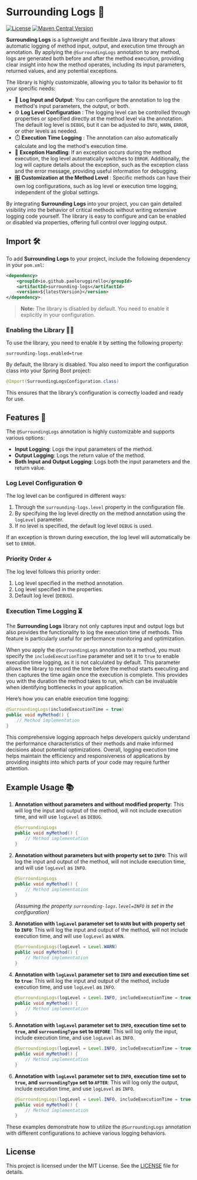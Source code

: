 # Surrounding Logs 🚀

[![License](https://img.shields.io/badge/license-MIT-green)](https://choosealicense.com/licenses/mit)
[![Maven Central Version](https://img.shields.io/maven-central/v/io.github.paoloruggirello/surrounding-logs?style=flat&logo=rocket&logoColor=white&color=green)](https://central.sonatype.com/artifact/io.github.paoloruggirello/surrounding-logs)

**Surrounding Logs** is a lightweight and flexible Java library that allows automatic logging of method input, output, and execution time through an annotation. By applying the `@SurroundingLogs` annotation to any method, logs are generated both before and after the method execution, providing clear insight into how the method operates, including its input parameters, returned values, and any potential exceptions.

The library is highly customizable, allowing you to tailor its behavior to fit your specific needs:

- 📝 **Log Input and Output**: You can configure the annotation to log the method's input parameters, the output, or both.
- ⚙️ **Log Level Configuration** : The logging level can be controlled through properties or specified directly at the method level via the annotation. The default log level is `DEBUG`, but it can be adjusted to `INFO`, `WARN`, `ERROR`, or other levels as needed.
- ⏱️ **Execution Time Logging** : The annotation can also automatically calculate and log the method's execution time.
- 🚨 **Exception Handling**: If an exception occurs during the method execution, the log level automatically switches to `ERROR`. Additionally, the log will capture details about the exception, such as the exception class and the error message, providing useful information for debugging.
- 🎛️ **Customization at the Method Level** : Specific methods can have their own log configurations, such as log level or execution time logging, independent of the global settings.

By integrating **Surrounding Logs** into your project, you can gain detailed visibility into the behavior of critical methods without writing extensive logging code yourself. The library is easy to configure and can be enabled or disabled via properties, offering full control over logging output.

## Import 🛠️

To add **Surrounding Logs** to your project, include the following dependency in your `pom.xml`:

```xml
<dependency>
    <groupId>io.github.paoloruggirello</groupId>
    <artifactId>surrounding-logs</artifactId>
    <version>${latestVersion}</version>
</dependency>
```
> **Note:** The library is disabled by default. You need to enable it explicitly in your configuration.

### Enabling the Library 🔧✨

To use the library, you need to enable it by setting the following property:

```properties
surrounding-logs.enabled=true
```
By default, the library is disabled. You also need to import the configuration class into your Spring Boot project:

```java
@Import(SurroundingLogsConfiguration.class)
```
This ensures that the library’s configuration is correctly loaded and ready for use.

## Features 🌟

The `@SurroundingLogs` annotation is highly customizable and supports various options:

- **Input Logging**: Logs the input parameters of the method.
- **Output Logging**: Logs the return value of the method.
- **Both Input and Output Logging**: Logs both the input parameters and the return value.

### Log Level Configuration ⚙️

The log level can be configured in different ways:

1. Through the `surrounding-logs.level` property in the configuration file.
2. By specifying the log level directly on the method annotation using the `logLevel` parameter.
3. If no level is specified, the default log level `DEBUG` is used.

If an exception is thrown during execution, the log level will automatically be set to `ERROR`.

### Priority Order 🔝

The log level follows this priority order:

1. Log level specified in the method annotation.
2. Log level specified in the properties.
3. Default log level (`DEBUG`).

### Execution Time Logging ⏳

The **Surrounding Logs** library not only captures input and output logs but also provides the functionality to log the execution time of methods. This feature is particularly useful for performance monitoring and optimization.

When you apply the `@SurroundingLogs` annotation to a method, you must specify the `includeExecutionTime` parameter and set it to `true` to enable execution time logging, as it is not calculated by default. This parameter allows the library to record the time before the method starts executing and then captures the time again once the execution is complete. This provides you with the duration the method takes to run, which can be invaluable when identifying bottlenecks in your application.

Here’s how you can enable execution time logging:

```java
@SurroundingLogs(includeExecutionTime = true)
public void myMethod() {
    // Method implementation
}
```
This comprehensive logging approach helps developers quickly understand the performance characteristics of their methods and make informed decisions about potential optimizations. Overall, logging execution time helps maintain the efficiency and responsiveness of applications by providing insights into which parts of your code may require further attention.


## Example Usage 📚

1. **Annotation without parameters and without modified property**: This will log the input and output of the method, will not include execution time, and will use `logLevel` as `DEBUG`.

    ```java
    @SurroundingLogs
    public void myMethod() {
        // Method implementation
    }
    ```

2. **Annotation without parameters but with property set to `INFO`**: This will log the input and output of the method, will not include execution time, and will use `logLevel` as `INFO`.

    ```java
    @SurroundingLogs
    public void myMethod() {
        // Method implementation
    }
    ```

   *(Assuming the property `surrounding-logs.level=INFO` is set in the configuration)*

3. **Annotation with `logLevel` parameter set to `WARN` but with property set to `INFO`**: This will log the input and output of the method, will not include execution time, and will use `logLevel` as `WARN`.

    ```java
    @SurroundingLogs(logLevel = Level.WARN)
    public void myMethod() {
        // Method implementation
    }
    ```

4. **Annotation with `logLevel` parameter set to `INFO` and execution time set to `true`**: This will log the input and output of the method, include execution time, and use `logLevel` as `INFO`.

    ```java
    @SurroundingLogs(logLevel = Level.INFO, includeExecutionTime = true)
    public void myMethod() {
        // Method implementation
    }
    ```

5. **Annotation with `logLevel` parameter set to `INFO`, execution time set to `true`, and `surroundingType` set to `BEFORE`**: This will log only the input, include execution time, and use `logLevel` as `INFO`.

    ```java
    @SurroundingLogs(logLevel = Level.INFO, includeExecutionTime = true, surroundingType = SurroundingType.BEFORE)
    public void myMethod() {
        // Method implementation
    }
    ```

6. **Annotation with `logLevel` parameter set to `INFO`, execution time set to `true`, and `surroundingType` set to `AFTER`**: This will log only the output, include execution time, and use `logLevel` as `INFO`.

    ```java
    @SurroundingLogs(logLevel = Level.INFO, includeExecutionTime = true, surroundingType = SurroundingType.AFTER)
    public void myMethod() {
        // Method implementation
    }
    ```

These examples demonstrate how to utilize the `@SurroundingLogs` annotation with different configurations to achieve various logging behaviors.


## License

This project is licensed under the MIT License. See the [LICENSE](LICENSE) file for details.
